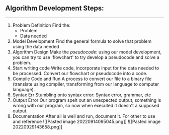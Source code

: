 ## Algorithm Development Steps:
---
1. Problem Definition
   Find the:
   - Problem
   - Data needed
2. Model Development
   Find the general formula to solve that problem using the data needed
3. Algorithm Design
   Make the *pseudocode*: using our model development, you can try to use 'flowchart' to try develop a pseudocode and solve a problem.
4. Start writing code
   Write code, incorporate input for the data needed to be processed. Convert our flowchart or pseudocode into a code.
5. Compile Code and Run
   A process to convert our file to a binary file (translate using compiler, transforming from our language to computer language).
6. Syntax Err 
   Stumbling onto syntax error: Syntax error, grammar, etc
7. Output Error 
   Our program spelt out an unexpected output, something is wrong with our program, so now when executed it doesn't a supposed output.
8. Documentation
   After all is well and run, document it. For other to use and reference ![[Pasted image 20220914095045.png]]
![[Pasted image 20220929143658.png]]